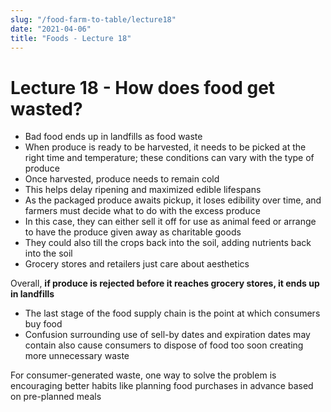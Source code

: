 ```yaml
---
slug: "/food-farm-to-table/lecture18"
date: "2021-04-06"
title: "Foods - Lecture 18"
---
```


# Lecture 18 - How does food get wasted?

- Bad food ends up in landfills as food waste
- When produce is ready to be harvested, it needs to be picked at the right time and temperature; these conditions can vary with the type of produce
- Once harvested, produce needs to remain cold
- This helps delay ripening and maximized edible lifespans
- As the packaged produce awaits pickup, it loses edibility over time, and farmers must decide what to do with the excess produce
- In this case, they can either sell it off for use as animal feed or arrange to have the produce given away as charitable goods
- They could also till the crops back into the soil, adding nutrients back into the soil
- Grocery stores and retailers just care about aesthetics

Overall, **if produce is rejected before it reaches grocery stores, it ends up in landfills**
- The last stage of the food supply chain is the point at which consumers buy food
- Confusion surrounding use of sell-by dates and expiration dates may contain also cause consumers to dispose of food too soon creating more unnecessary waste

For consumer-generated waste, one way to solve the problem is encouraging better habits like planning food purchases in advance based on pre-planned meals

